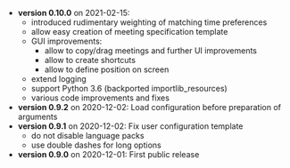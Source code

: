 - **version 0.10.0** on 2021-02-15:
    - introduced rudimentary weighting of matching time preferences
    - allow easy creation of meeting specification template
    - GUI improvements:
        - allow to copy/drag meetings and further UI improvements
        - allow to create shortcuts
        - allow to define position on screen
    - extend logging
    - support Python 3.6 (backported importlib_resources)
    - various code improvements and fixes
- **version 0.9.2** on 2020-12-02: Load configuration before preparation of arguments
- **version 0.9.1** on 2020-12-02: Fix user configuration template
    - do not disable language packs
    - use double dashes for long options
- **version 0.9.0** on 2020-12-01: First public release
